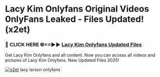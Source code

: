 # Lacy Kim Onlyfans Original Videos 0nlyFans Leaked - Files Updated! (x2et)

<h3>🔴 CLICK HERE 🌐==►► <a href="https://tinyurl.com/ms9xzufz" rel="nofollow">Lacy Kim Onlyfans Updated Files</a></h3>

Get Lacy Kim Onlyfans and all content. Now you can access all videos and pictures of Lacy Kim Onlyfans. New Updated Files 2025!

[![x2et](https://i.imgur.com/ppqm5kG.gif)](https://tinyurl.com/ms9xzufz)
lacy larson onlyfans